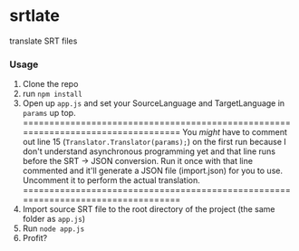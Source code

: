 # srtlate
translate SRT files


### Usage
1. Clone the repo
2. run `npm install`
3. Open up `app.js` and set your SourceLanguage and TargetLanguage in `params` up top.
=================================================================================
You *might* have to comment out line 15 (`Translator.Translator(params);`) on the first run because I don't understand asynchronous programming yet and that line runs before the SRT -> JSON conversion. Run it once with that line commented and it'll generate a JSON file (import.json) for you to use. Uncomment it to perform the actual translation.
=================================================================================
4. Import source SRT file to the root directory of the project (the same folder as `app.js`)
5. Run `node app.js`
6. Profit?

